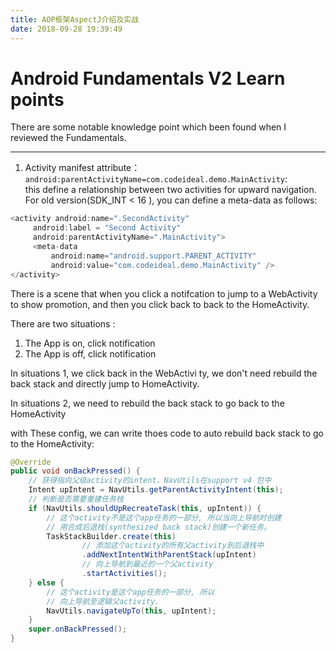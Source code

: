 ```yaml
---
title: AOP框架AspectJ介绍及实战
date: 2018-09-28 19:39:49
---
```

# Android Fundamentals V2 Learn points

There are some notable  knowledge point which been found when I reviewed the Fundamentals.

---

1. Activity manifest attribute：`android:parentActivityName=com.codeideal.demo.MainActivity`:  
this define a relationship between two activities for upward navigation. For old version(SDK_INT < 16 ), you can define a meta-data as follows:
 ```java
<activity android:name=".SecondActivity"
      android:label = "Second Activity"
      android:parentActivityName=".MainActivity">
      <meta-data
          android:name="android.support.PARENT_ACTIVITY"
          android:value="com.codeideal.demo.MainActivity" />
</activity>
```

There is a scene that when you click a notifcation to jump to a WebActivity to show promotion, and then you click back to back to the HomeActivity.

There are two situations :
  1.  The App is on, click notification
  2.  The App is off, click notification

In situations 1, we click back in the WebActivi ty, we don't need rebuild the back stack and directly jump to HomeActivity.

In situations 2, we need to rebuild the back stack to go back to the HomeActivity

with These config, we can write thoes code to auto rebuild back stack to go to the HomeActivity:
```java
@Override
public void onBackPressed() {
    // 获得指向父级activity的intent，NavUtils在support v4 包中
    Intent upIntent = NavUtils.getParentActivityIntent(this);
    // 判断是否需要重建任务栈
    if (NavUtils.shouldUpRecreateTask(this, upIntent)) {
        // 这个activity不是这个app任务的一部分, 所以当向上导航时创建
        // 用合成后退栈(synthesized back stack)创建一个新任务。
        TaskStackBuilder.create(this)
                // 添加这个activity的所有父activity到后退栈中
                .addNextIntentWithParentStack(upIntent)
                // 向上导航到最近的一个父activity
                .startActivities();
    } else {
        // 这个activity是这个app任务的一部分, 所以
        // 向上导航至逻辑父activity.
        NavUtils.navigateUpTo(this, upIntent);
    }
    super.onBackPressed();
}
```
